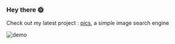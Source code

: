 ### Hey there 🌞
Check out my latest project : [pics](https://github.com/charlie38/pics), a simple image search engine

![demo](https://github.com/charlie38/pics/blob/master/pics.gif)